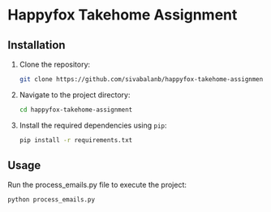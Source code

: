 # Happyfox Takehome Assignment

## Installation

1. Clone the repository:

    ```bash
    git clone https://github.com/sivabalanb/happyfox-takehome-assignment.git
    ```

2. Navigate to the project directory:

    ```bash
    cd happyfox-takehome-assignment
    ```

3. Install the required dependencies using `pip`:

    ```bash
    pip install -r requirements.txt
    ```

## Usage

Run the process_emails.py file to execute the project:

```bash
python process_emails.py
```
